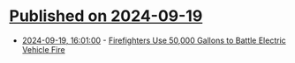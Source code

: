 # [Published on 2024-09-19](index.md)

* [2024-09-19, 16:01:00](https://soylentnews.org/article.pl?sid=24/09/18/1223222&from=rss) - [Firefighters Use 50,000 Gallons to Battle Electric Vehicle Fire](https://soylentnews.org/article.pl?sid=24/09/18/1223222&from=rss)

